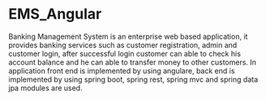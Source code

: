 # EMS_Angular
Banking Management System is an enterprise web based application, it provides banking services  such as customer registration, admin and customer login, after successful login customer can able to check his account balance and he can able to transfer money to other customers. In application front end is implemented by using angulare, back end is implemented by using spring boot, spring rest, spring mvc and spring data jpa modules are used. 
